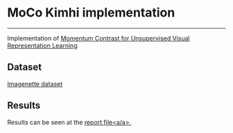 # MoCo Kimhi implementation
---
Implementation of <a href='https://arxiv.org/pdf/1911.05722.pdf'>Momentum Contrast for Unsupervised Visual Representation Learning</a>

## Dataset
<a href='https://github.com/fastai/imagenette'>Imagenette dataset</a>

## Results
Results can be seen at the <a href='https://github.com/shaiTheKimhi/MoCo-Impl/blob/main/report.pdf'>report file<a/a>.


